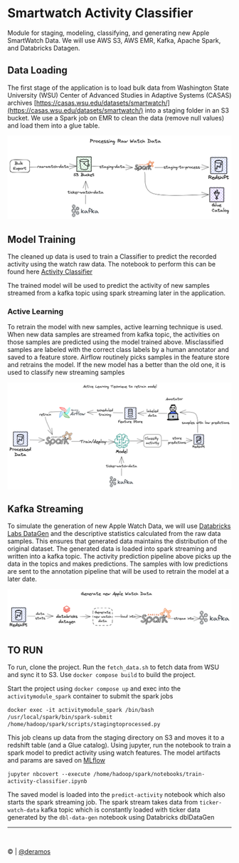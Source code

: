 # Smartwatch Activity Classifier
Module for staging, modeling, classifying, and generating new Apple SmartWatch Data. We will use AWS S3, AWS EMR, 
Kafka, Apache Spark, and Databricks Datagen.

## Data Loading
The first stage of the application is to load bulk data from Washington State University (WSU)
Center of Advanced Studies in Adaptive Systems (CASAS) archives 
 [https://casas.wsu.edu/datasets/smartwatch/](https://casas.wsu.edu/datasets/smartwatch/) into
a staging folder in an S3 bucket. We use a Spark job on EMR to clean the data (remove null values)
and load them into a glue table.

![](images/process-raw-data.png)


## Model Training
The cleaned up data is used to train a Classifier to predict the recorded activity using the watch raw
data. The notebook to perform this can be found here [Activity Classifier](activitymodule/spark/notebooks/Train%20Activity%20Classifier.ipynb)

The trained model will be used to predict the activity of new samples streamed from a kafka topic using spark streaming
later in the application. 

### Active Learning
To retrain the model with new samples, active learning technique is used. When new data samples are streamed from kafka 
topic, the activities on those samples are predicted using the model trained above. Misclassified samples are labeled with 
the correct class labels by a human annotator and saved to a feature store. Airflow routinely picks samples in the feature
store and retrains the model. If the new model has a better than the old one, it is used to classify new streaming samples

![](images/active-learning.png)

## Kafka Streaming
To simulate the generation of new Apple Watch Data, we will use [Databricks Labs DataGen](https://github.com/databrickslabs/dbldatagen)
and the descriptive statistics calculated from the raw data samples. This ensures that generated data maintains the 
distribution of the original dataset. 
The generated data is loaded into spark streaming and written into a kafka topic. The activity prediction pipeline above
picks up the data in the topics and makes predictions. The samples with low predictions are sent to the annotation pipeline 
that will be used to retrain the model at a later date. 

![](images/generate-new-data.png)

## TO RUN
To run, clone the project. Run the `fetch_data.sh` to fetch data from WSU and sync it to S3. Use `docker compose build`
to build the project. 

Start the project using `docker compose up` and exec into the `activitymodule_spark` container to submit the spark jobs

```
docker exec -it activitymodule_spark /bin/bash
/usr/local/spark/bin/spark-submit /home/hadoop/spark/scripts/stagingtoprocessed.py
```
This job cleans up data from the staging directory on S3 and moves it to a redshift table (and a Glue catalog). Using 
jupyter, run the notebook to train a spark model to predict activity using watch features. The model artifacts and params
are saved on [MLflow](https://mlflow.org) 

```commandline
jupyter nbcovert --execute /home/hadoop/spark/notebooks/train-activity-classifier.ipynb
```

The saved model is loaded into the `predict-activity` notebook which also starts the spark streaming job. The spark stream
takes data from `ticker-watch-data` kafka topic which is constantly loaded with ticker data generated by the `dbl-data-gen`
notebook using Databricks dblDataGen

---
<br>

&copy; | [@deramos](https://github.com/deramos)
